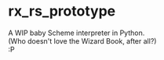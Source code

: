 # rx_rs_prototype
A WIP baby Scheme interpreter in Python.  
(Who doesn't love the Wizard Book, after all?)  
:P
